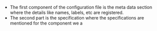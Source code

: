 * The first component of the configuration file is the meta data section where the details like names, labels, etc are registered.
* The second part is the specification where the specifications are mentioned for the component we a